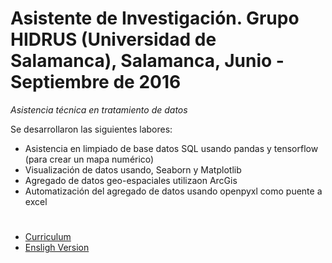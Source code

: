 # **Asistente de Investigación. Grupo HIDRUS  (Universidad de Salamanca), Salamanca, Junio - Septiembre de 2016**

*Asistencia técnica en tratamiento de datos*

Se desarrollaron las siguientes labores:

- Asistencia en limpiado de base datos SQL usando pandas y tensorflow (para crear un mapa numérico)
- Visualización de datos usando, Seaborn y Matplotlib
- Agregado de datos geo-espaciales utilizaon ArcGis
- Automatización del agregado  de datos usando openpyxl como puente a excel

# 
- [Curriculum](https://github.com/deltafordavi/CV)
- [Ensligh Version](.ResearchAssistent.md)
